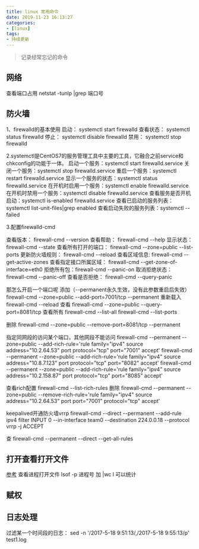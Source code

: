 ```yaml
---
title: linux 常用命令
date: 2019-11-23 16:13:27
categories: 
- [linux]
tags: 
- 持续更新
---
```


> 记录经常忘记的命令  
<!--more-->

## 网络
查看端口占用
netstat -tunlp |grep 端口号
## 防火墙
1、firewalld的基本使用
启动： systemctl start firewalld
查看状态： systemctl status firewalld
停止： systemctl disable firewalld
禁用： systemctl stop firewalld
 
2.systemctl是CentOS7的服务管理工具中主要的工具，它融合之前service和chkconfig的功能于一体。
启动一个服务：systemctl start firewalld.service
关闭一个服务：systemctl stop firewalld.service
重启一个服务：systemctl restart firewalld.service
显示一个服务的状态：systemctl status firewalld.service
在开机时启用一个服务：systemctl enable firewalld.service
在开机时禁用一个服务：systemctl disable firewalld.service
查看服务是否开机启动：systemctl is-enabled firewalld.service
查看已启动的服务列表：systemctl list-unit-files|grep enabled
查看启动失败的服务列表：systemctl --failed

3.配置firewalld-cmd

查看版本： firewall-cmd --version
查看帮助： firewall-cmd --help
显示状态： firewall-cmd --state
查看所有打开的端口： firewall-cmd --zone=public --list-ports
更新防火墙规则： firewall-cmd --reload
查看区域信息:  firewall-cmd --get-active-zones
查看指定接口所属区域： firewall-cmd --get-zone-of-interface=eth0
拒绝所有包：firewall-cmd --panic-on
取消拒绝状态： firewall-cmd --panic-off
查看是否拒绝： firewall-cmd --query-panic
 
那怎么开启一个端口呢
添加（--permanent永久生效，没有此参数重启后失效）
firewall-cmd --zone=public --add-port=7001/tcp --permanent
重新载入
firewall-cmd --reload
查看
firewall-cmd --zone=public --query-port=8081/tcp
查看所有
firewall-cmd --list-all
firewall-cmd --list-ports

删除
firewall-cmd --zone=public --remove-port=8081/tcp --permanent

指定同网段的访问某个端口，其他网段不能访问
firewall-cmd --permanent --zone=public --add-rich-rule='rule family="ipv4" source address="10.2.64.53" port protocol="tcp" port="7001" accept'
firewall-cmd --permanent --zone=public --add-rich-rule='rule family="ipv4" source address="10.8.7.123" port protocol="tcp" port="8082" accept'
firewall-cmd --permanent --zone=public --add-rich-rule='rule family="ipv4" source address="10.2.158.87" port protocol="tcp" port="8085" accept'


查看rich配置
firewall-cmd --list-rich-rules
删除
firewall-cmd --permanent --zone=public --remove-rich-rule='rule family="ipv4" source address="10.2.64.53" port port="7001" protocol="tcp" accept'

keepalived开通防火墙vrrp
firewall-cmd --direct --permanent --add-rule ipv4 filter INPUT 0 --in-interface team0 --destination 224.0.0.18 --protocol vrrp -j ACCEPT

查
firewall-cmd --permanent --direct --get-all-rules

## 打开查看打开文件
[参考](https://www.cnblogs.com/chenjinxi/p/8268324.html)
查看进程打开文件
lsof -p 进程号
加 |wc l 可以统计

## 赋权


## 日志处理
过滤某一个时间段的日志：
sed -n '/2017-5-18 9:51:13/,/2017-5-18 9:55:13/p' test1.log
